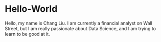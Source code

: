 # Hello-World

Hello, my name is Chang Liu. I am currently a financial analyst on Wall Street, but I am really passionate about Data Science, and I am trying to learn to be good at it. 
